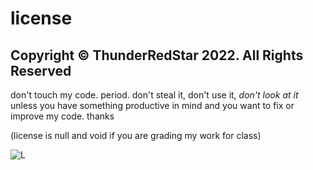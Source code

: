 # license
Copyright © ThunderRedStar 2022. All Rights Reserved
---
don't touch my code. period. don't steal it, don't use it, *don't look at it* unless you have something productive in mind and you want to fix or improve my code. 
thanks

(license is null and void if you are grading my work for class)

![L](https://user-images.githubusercontent.com/67127399/154162418-8e2503f3-94dc-4a14-addc-bafa23c49888.png)
